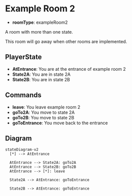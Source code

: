# Example Room 2

- **roomType**: exampleRoom2

A room with more than one state.

This room will go away when other rooms are implemented.

## PlayerState

- **AtEntrance**: You are at the entrance of example room 2
- **State2A**: You are in state 2A
- **State2B**: You are in state 2B

## Commands

- **leave**: You leave example room 2
- **goTo2A**: You move to state 2A
- **goTo2B**: You move to state 2B
- **goToEntrance**: You move back to the entrance

## Diagram

```mermaid
stateDiagram-v2
  [*] --> AtEntrance

  AtEntrance --> State2A: goTo2A
  AtEntrance --> State2B: goTo2B
  AtEntrance --> [*]: leave

  State2A --> AtEntrance: goToEntrance

  State2B --> AtEntrance: goToEntrance
```
